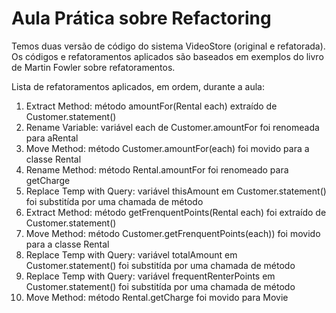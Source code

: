 # Aula Prática sobre Refactoring

Temos duas versão de código do sistema VideoStore (original e refatorada). Os códigos e refatoramentos aplicados são baseados em exemplos do livro de Martin Fowler sobre refatoramentos.

Lista de refatoramentos aplicados, em ordem, durante a aula:
1) Extract Method: método amountFor(Rental each) extraído de Customer.statement()
2) Rename Variable: variável each de Customer.amountFor foi renomeada para aRental
3) Move Method: método Customer.amountFor(each) foi movido para a classe Rental
4) Rename Method: método Rental.amountFor foi renomeado para getCharge
5) Replace Temp with Query: variável thisAmount em Customer.statement() foi substitída por uma chamada de método
6) Extract Method: método getFrenquentPoints(Rental each) foi extraído de Customer.statement()
7) Move Method: método Customer.getFrenquentPoints(each)) foi movido para a classe Rental
8) Replace Temp with Query: variável totalAmount em Customer.statement() foi substitída por uma chamada de método
9) Replace Temp with Query: variável frequentRenterPoints em Customer.statement() foi substitída por uma chamada de método
10) Move Method: método Rental.getCharge foi movido para Movie
